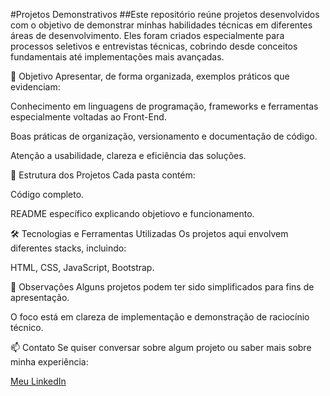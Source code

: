 #Projetos Demonstrativos
##Este repositório reúne projetos desenvolvidos com o objetivo de demonstrar minhas habilidades técnicas em diferentes áreas de desenvolvimento.
Eles foram criados especialmente para processos seletivos e entrevistas técnicas, cobrindo desde conceitos fundamentais até implementações mais avançadas.

🎯 Objetivo
Apresentar, de forma organizada, exemplos práticos que evidenciam:

Conhecimento em linguagens de programação, frameworks e ferramentas especialmente voltadas ao Front-End.

Boas práticas de organização, versionamento e documentação de código.

Atenção a usabilidade, clareza e eficiência das soluções.

📂 Estrutura dos Projetos
Cada pasta contém:

Código completo.

README específico explicando objetiovo e funcionamento.

🛠️ Tecnologias e Ferramentas Utilizadas
Os projetos aqui envolvem diferentes stacks, incluindo:

HTML, 
CSS, 
JavaScript, 
Bootstrap.

📌 Observações
Alguns projetos podem ter sido simplificados para fins de apresentação.

O foco está em clareza de implementação e demonstração de raciocínio técnico.

📫 Contato
Se quiser conversar sobre algum projeto ou saber mais sobre minha experiência:

[Meu LinkedIn](https://www.linkedin.com/in/gabriele-lt-araujo/)

[Meu E-mail]: sg.louise.ta@gmail.com
